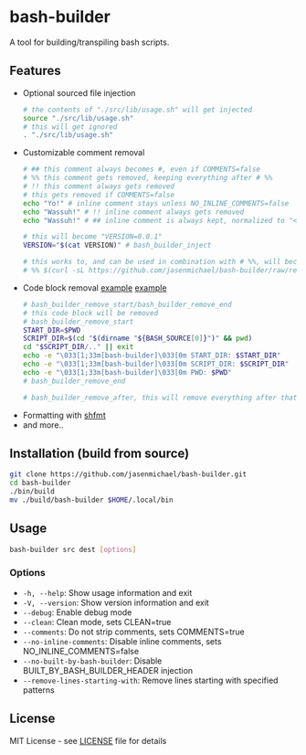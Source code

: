 # bash-builder

A tool for building/transpiling bash scripts.

## Features

- Optional sourced file injection
  ```bash
  # the contents of "./src/lib/usage.sh" will get injected
  source "./src/lib/usage.sh"
  # this will get ignored
  . "./src/lib/usage.sh"
  ```
- Customizable comment removal
  ```bash
  # ## this comment always becomes #, even if COMMENTS=false
  # %% this comment gets removed, keeping everything after # %%
  # !! this comment always gets removed 
  # this gets removed if COMMENTS=false
  echo "Yo!" # inline comment stays unless NO_INLINE_COMMENTS=false
  echo "Wassuh!" # !! inline comment always gets removed
  echo "Wassuh!" # ## inline comment is always kept, normalized to "<code> # <inline comment>""

  # this will become "VERSION=0.0.1"
  VERSION="$(cat VERSION)" # bash_builder_inject

  # this works to, and can be used in combination with # %%, will become "VERSION=0.0.1"
  # %% $(curl -sL https://github.com/jasenmichael/bash-builder/raw/refs/heads/main/VERSION) # bash_builder_inject
  ```
- Code block removal [example](https://github.com/jasenmichael/bash-utils/blob/main/bash-log.sh#L46-L72) [example](https://github.com/jasenmichael/bash-builder/blob/main/src/main.sh#L6-L11) 
  ```bash
  # bash_builder_remove_start/bash_builder_remove_end
  # this code block will be removed
  # bash_builder_remove_start
  START_DIR=$PWD
  SCRIPT_DIR=$(cd "$(dirname "${BASH_SOURCE[0]}")" && pwd)
  cd "$SCRIPT_DIR/.." || exit
  echo -e "\033[1;33m[bash-builder]\033[0m START_DIR: $START_DIR"
  echo -e "\033[1;33m[bash-builder]\033[0m SCRIPT_DIR: $SCRIPT_DIR"
  echo -e "\033[1;33m[bash-builder]\033[0m PWD: $PWD"
  # bash_builder_remove_end

  # bash_builder_remove_after, this will remove everything after that line in the file, usefull when you want to remove a bottom section of an injected sourced file.
  ```
- Formatting with [shfmt](https://github.com/patrickvane/shfmt)
- and more..

## Installation (build from source)

```bash
git clone https://github.com/jasenmichael/bash-builder.git
cd bash-builder
./bin/build
mv ./build/bash-builder $HOME/.local/bin
```

## Usage

```bash
bash-builder src dest [options] 
```

### Options

- `-h, --help`: Show usage information and exit
- `-V, --version`: Show version information and exit
- `--debug`: Enable debug mode
- `--clean`: Clean mode, sets CLEAN=true
- `--comments`: Do not strip comments, sets COMMENTS=true
- `--no-inline-comments`: Disable inline comments, sets NO_INLINE_COMMENTS=false
- `--no-built-by-bash-builder`: Disable BUILT_BY_BASH_BUILDER_HEADER injection
- `--remove-lines-starting-with`: Remove lines starting with specified patterns

## License

MIT License - see [LICENSE](LICENSE.md) file for details

